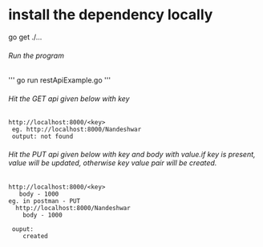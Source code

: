 # install the dependency locally
go get ./...

###### Run the program
'''
go run restApiExample.go
'''

###### Hit the GET api given below with key
```
http://localhost:8000/<key>
 eg. http://localhost:8000/Nandeshwar
 output: not found
```
 
 
###### Hit the PUT api given below with key and body with value.if key is present, value will be updated, otherwise key value pair will be created.
```
http://localhost:8000/<key>
   body - 1000
eg. in postman - PUT
  http://localhost:8000/Nandeshwar
    body - 1000
    
 ouput: 
    created
```
    
